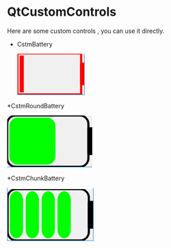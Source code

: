 # QtCustomControls
Here are some custom controls , you can use it directly.

* CstmBattery<p>
![CstmBattery](/IMAGE/CstmBattery.png)  

*CstmRoundBattery<p>
![CstmRoundBattery](/IMAGE/CstmRoundBattery.png)  

*CstmChunkBattery<p>
![CstmChunkBattery](/IMAGE/CstmChunkBattery.png)  
